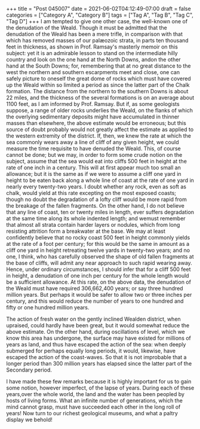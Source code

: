 +++
title = "Post 045007"
date = 2021-06-02T04:12:49-07:00
draft = false
categories = ["Category A", "Category B"]
tags = ["Tag A", "Tag B", "Tag C", "Tag D"]
+++
I am tempted to give one other case, the well-known one of the denudation of the Weald. Though it must be admitted that the denudation of the Weald has been a mere trifle, in comparison with that which has removed masses of our palæozoic strata, in parts ten thousand feet in thickness, as shown in Prof. Ramsay's masterly memoir on this subject: yet it is an admirable lesson to stand on the intermediate hilly country and look on the one hand at the North Downs, andon the other hand at the South Downs; for, remembering that at no great distance to the west the northern and southern escarpments meet and close, one can safely picture to oneself the great dome of rocks which must have covered up the Weald within so limited a period as since the latter part of the Chalk formation. The distance from the northern to the southern Downs is about 22 miles, and the thickness of the several formations is on an average about 1100 feet, as I am informed by Prof. Ramsay. But if, as some geologists suppose, a range of older rocks underlies the Weald, on the flanks of which the overlying sedimentary deposits might have accumulated in thinner masses than elsewhere, the above estimate would be erroneous; but this source of doubt probably would not greatly affect the estimate as applied to the western extremity of the district. If, then, we knew the rate at which the sea commonly wears away a line of cliff of any given height, we could measure the time requisite to have denuded the Weald. This, of course cannot be done; but we may, in order to form some crude notion on the subject, assume that the sea would eat into cliffs 500 feet in height at the rate of one inch in a century. This will at first appear much too small an allowance; but it is the same as if we were to assume a cliff one yard in height to be eaten back along a whole line of coast at the rate of one yard in nearly every twenty-two years. I doubt whether any rock, even as soft as chalk, would yield at this rate excepting on the most exposed coasts; though no doubt the degradation of a lofty cliff would be more rapid from the breakage of the fallen fragments. On the other hand, I do not believe that any line of coast, ten or twenty miles in length, ever suffers degradation at the same time along its whole indented length; and wemust remember that almost all strata contain harder layers or nodules, which from long resisting attrition form a breakwater at the base. We may at least confidently believe that no rocky coast 500 feet in height commonly yields at the rate of a foot per century; for this would be the same in amount as a cliff one yard in height retreating twelve yards in twenty-two years; and no one, I think, who has carefully observed the shape of old fallen fragments at the base of cliffs, will admit any near approach to such rapid wearing away. Hence, under ordinary circumstances, I should infer that for a cliff 500 feet in height, a denudation of one inch per century for the whole length would be a sufficient allowance. At this rate, on the above data, the denudation of the Weald must have required 306,662,400 years; or say three hundred million years. But perhaps it would be safer to allow two or three inches per century, and this would reduce the number of years to one hundred and fifty or one hundred million years.

The action of fresh water on the gently inclined Wealden district, when upraised, could hardly have been great, but it would somewhat reduce the above estimate. On the other hand, during oscillations of level, which we know this area has undergone, the surface may have existed for millions of years as land, and thus have escaped the action of the sea: when deeply submerged for perhaps equally long periods, it would, likewise, have escaped the action of the coast-waves. So that it is not improbable that a longer period than 300 million years has elapsed since the latter part of the Secondary period.

I have made these few remarks because it is highly important for us to gain some notion, however imperfect, of the lapse of years. During each of these years,over the whole world, the land and the water has been peopled by hosts of living forms. What an infinite number of generations, which the mind cannot grasp, must have succeeded each other in the long roll of years! Now turn to our richest geological museums, and what a paltry display we behold!
